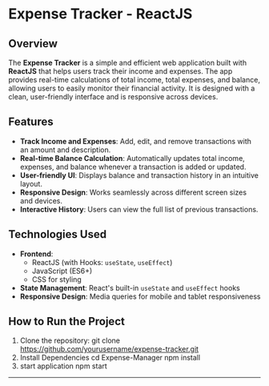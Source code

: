 # Expense Tracker - ReactJS

## Overview

The **Expense Tracker** is a simple and efficient web application built with **ReactJS** that helps users track their income and expenses. The app provides real-time calculations of total income, total expenses, and balance, allowing users to easily monitor their financial activity. It is designed with a clean, user-friendly interface and is responsive across devices.

## Features

- **Track Income and Expenses**: Add, edit, and remove transactions with an amount and description.
- **Real-time Balance Calculation**: Automatically updates total income, expenses, and balance whenever a transaction is added or updated.
- **User-friendly UI**: Displays balance and transaction history in an intuitive layout.
- **Responsive Design**: Works seamlessly across different screen sizes and devices.
- **Interactive History**: Users can view the full list of previous transactions.

## Technologies Used

- **Frontend**: 
  - ReactJS (with Hooks: `useState`, `useEffect`)
  - JavaScript (ES6+)
  - CSS for styling
- **State Management**: React's built-in `useState` and `useEffect` hooks
- **Responsive Design**: Media queries for mobile and tablet responsiveness

## How to Run the Project

1. Clone the repository:
   git clone https://github.com/yourusername/expense-tracker.git
2. Install Dependencies
   cd Expense-Manager
   npm install
3. start application
   npm start
---
